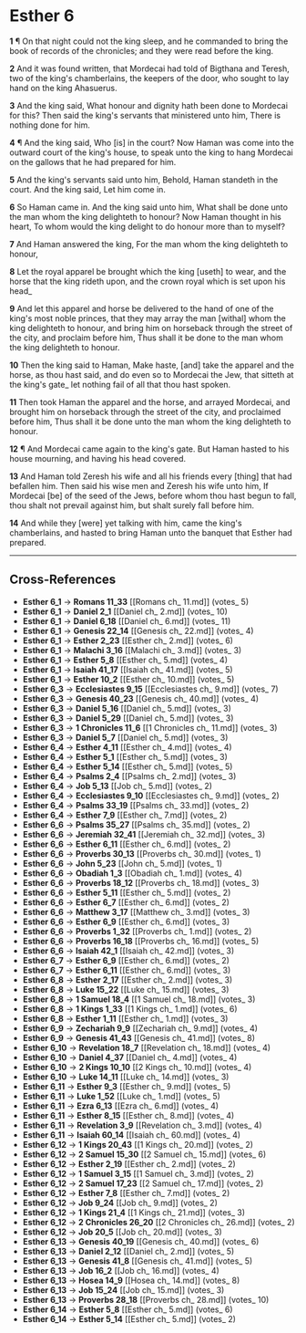 # Esther 6

**1** ¶ On that night could not the king sleep, and he commanded to bring the book of records of the chronicles; and they were read before the king.

**2** And it was found written, that Mordecai had told of Bigthana and Teresh, two of the king's chamberlains, the keepers of the door, who sought to lay hand on the king Ahasuerus.

**3** And the king said, What honour and dignity hath been done to Mordecai for this? Then said the king's servants that ministered unto him, There is nothing done for him.

**4** ¶ And the king said, Who [is] in the court? Now Haman was come into the outward court of the king's house, to speak unto the king to hang Mordecai on the gallows that he had prepared for him.

**5** And the king's servants said unto him, Behold, Haman standeth in the court. And the king said, Let him come in.

**6** So Haman came in. And the king said unto him, What shall be done unto the man whom the king delighteth to honour? Now Haman thought in his heart, To whom would the king delight to do honour more than to myself?

**7** And Haman answered the king, For the man whom the king delighteth to honour,

**8** Let the royal apparel be brought which the king [useth] to wear, and the horse that the king rideth upon, and the crown royal which is set upon his head_

**9** And let this apparel and horse be delivered to the hand of one of the king's most noble princes, that they may array the man [withal] whom the king delighteth to honour, and bring him on horseback through the street of the city, and proclaim before him, Thus shall it be done to the man whom the king delighteth to honour.

**10** Then the king said to Haman, Make haste, [and] take the apparel and the horse, as thou hast said, and do even so to Mordecai the Jew, that sitteth at the king's gate_ let nothing fail of all that thou hast spoken.

**11** Then took Haman the apparel and the horse, and arrayed Mordecai, and brought him on horseback through the street of the city, and proclaimed before him, Thus shall it be done unto the man whom the king delighteth to honour.

**12** ¶ And Mordecai came again to the king's gate. But Haman hasted to his house mourning, and having his head covered.

**13** And Haman told Zeresh his wife and all his friends every [thing] that had befallen him. Then said his wise men and Zeresh his wife unto him, If Mordecai [be] of the seed of the Jews, before whom thou hast begun to fall, thou shalt not prevail against him, but shalt surely fall before him.

**14** And while they [were] yet talking with him, came the king's chamberlains, and hasted to bring Haman unto the banquet that Esther had prepared.

---

## Cross-References

- **Esther 6_1** → **Romans 11_33** [[Romans ch_ 11.md]] (votes_ 5)
- **Esther 6_1** → **Daniel 2_1** [[Daniel ch_ 2.md]] (votes_ 10)
- **Esther 6_1** → **Daniel 6_18** [[Daniel ch_ 6.md]] (votes_ 11)
- **Esther 6_1** → **Genesis 22_14** [[Genesis ch_ 22.md]] (votes_ 4)
- **Esther 6_1** → **Esther 2_23** [[Esther ch_ 2.md]] (votes_ 6)
- **Esther 6_1** → **Malachi 3_16** [[Malachi ch_ 3.md]] (votes_ 3)
- **Esther 6_1** → **Esther 5_8** [[Esther ch_ 5.md]] (votes_ 4)
- **Esther 6_1** → **Isaiah 41_17** [[Isaiah ch_ 41.md]] (votes_ 5)
- **Esther 6_1** → **Esther 10_2** [[Esther ch_ 10.md]] (votes_ 5)
- **Esther 6_3** → **Ecclesiastes 9_15** [[Ecclesiastes ch_ 9.md]] (votes_ 7)
- **Esther 6_3** → **Genesis 40_23** [[Genesis ch_ 40.md]] (votes_ 4)
- **Esther 6_3** → **Daniel 5_16** [[Daniel ch_ 5.md]] (votes_ 3)
- **Esther 6_3** → **Daniel 5_29** [[Daniel ch_ 5.md]] (votes_ 3)
- **Esther 6_3** → **1 Chronicles 11_6** [[1 Chronicles ch_ 11.md]] (votes_ 3)
- **Esther 6_3** → **Daniel 5_7** [[Daniel ch_ 5.md]] (votes_ 3)
- **Esther 6_4** → **Esther 4_11** [[Esther ch_ 4.md]] (votes_ 4)
- **Esther 6_4** → **Esther 5_1** [[Esther ch_ 5.md]] (votes_ 3)
- **Esther 6_4** → **Esther 5_14** [[Esther ch_ 5.md]] (votes_ 5)
- **Esther 6_4** → **Psalms 2_4** [[Psalms ch_ 2.md]] (votes_ 3)
- **Esther 6_4** → **Job 5_13** [[Job ch_ 5.md]] (votes_ 2)
- **Esther 6_4** → **Ecclesiastes 9_10** [[Ecclesiastes ch_ 9.md]] (votes_ 2)
- **Esther 6_4** → **Psalms 33_19** [[Psalms ch_ 33.md]] (votes_ 2)
- **Esther 6_4** → **Esther 7_9** [[Esther ch_ 7.md]] (votes_ 2)
- **Esther 6_6** → **Psalms 35_27** [[Psalms ch_ 35.md]] (votes_ 2)
- **Esther 6_6** → **Jeremiah 32_41** [[Jeremiah ch_ 32.md]] (votes_ 3)
- **Esther 6_6** → **Esther 6_11** [[Esther ch_ 6.md]] (votes_ 2)
- **Esther 6_6** → **Proverbs 30_13** [[Proverbs ch_ 30.md]] (votes_ 1)
- **Esther 6_6** → **John 5_23** [[John ch_ 5.md]] (votes_ 1)
- **Esther 6_6** → **Obadiah 1_3** [[Obadiah ch_ 1.md]] (votes_ 4)
- **Esther 6_6** → **Proverbs 18_12** [[Proverbs ch_ 18.md]] (votes_ 3)
- **Esther 6_6** → **Esther 5_11** [[Esther ch_ 5.md]] (votes_ 2)
- **Esther 6_6** → **Esther 6_7** [[Esther ch_ 6.md]] (votes_ 2)
- **Esther 6_6** → **Matthew 3_17** [[Matthew ch_ 3.md]] (votes_ 3)
- **Esther 6_6** → **Esther 6_9** [[Esther ch_ 6.md]] (votes_ 3)
- **Esther 6_6** → **Proverbs 1_32** [[Proverbs ch_ 1.md]] (votes_ 2)
- **Esther 6_6** → **Proverbs 16_18** [[Proverbs ch_ 16.md]] (votes_ 5)
- **Esther 6_6** → **Isaiah 42_1** [[Isaiah ch_ 42.md]] (votes_ 3)
- **Esther 6_7** → **Esther 6_9** [[Esther ch_ 6.md]] (votes_ 2)
- **Esther 6_7** → **Esther 6_11** [[Esther ch_ 6.md]] (votes_ 3)
- **Esther 6_8** → **Esther 2_17** [[Esther ch_ 2.md]] (votes_ 3)
- **Esther 6_8** → **Luke 15_22** [[Luke ch_ 15.md]] (votes_ 3)
- **Esther 6_8** → **1 Samuel 18_4** [[1 Samuel ch_ 18.md]] (votes_ 3)
- **Esther 6_8** → **1 Kings 1_33** [[1 Kings ch_ 1.md]] (votes_ 6)
- **Esther 6_8** → **Esther 1_11** [[Esther ch_ 1.md]] (votes_ 3)
- **Esther 6_9** → **Zechariah 9_9** [[Zechariah ch_ 9.md]] (votes_ 4)
- **Esther 6_9** → **Genesis 41_43** [[Genesis ch_ 41.md]] (votes_ 8)
- **Esther 6_10** → **Revelation 18_7** [[Revelation ch_ 18.md]] (votes_ 4)
- **Esther 6_10** → **Daniel 4_37** [[Daniel ch_ 4.md]] (votes_ 4)
- **Esther 6_10** → **2 Kings 10_10** [[2 Kings ch_ 10.md]] (votes_ 4)
- **Esther 6_10** → **Luke 14_11** [[Luke ch_ 14.md]] (votes_ 3)
- **Esther 6_11** → **Esther 9_3** [[Esther ch_ 9.md]] (votes_ 5)
- **Esther 6_11** → **Luke 1_52** [[Luke ch_ 1.md]] (votes_ 5)
- **Esther 6_11** → **Ezra 6_13** [[Ezra ch_ 6.md]] (votes_ 4)
- **Esther 6_11** → **Esther 8_15** [[Esther ch_ 8.md]] (votes_ 4)
- **Esther 6_11** → **Revelation 3_9** [[Revelation ch_ 3.md]] (votes_ 4)
- **Esther 6_11** → **Isaiah 60_14** [[Isaiah ch_ 60.md]] (votes_ 4)
- **Esther 6_12** → **1 Kings 20_43** [[1 Kings ch_ 20.md]] (votes_ 2)
- **Esther 6_12** → **2 Samuel 15_30** [[2 Samuel ch_ 15.md]] (votes_ 6)
- **Esther 6_12** → **Esther 2_19** [[Esther ch_ 2.md]] (votes_ 2)
- **Esther 6_12** → **1 Samuel 3_15** [[1 Samuel ch_ 3.md]] (votes_ 2)
- **Esther 6_12** → **2 Samuel 17_23** [[2 Samuel ch_ 17.md]] (votes_ 2)
- **Esther 6_12** → **Esther 7_8** [[Esther ch_ 7.md]] (votes_ 2)
- **Esther 6_12** → **Job 9_24** [[Job ch_ 9.md]] (votes_ 2)
- **Esther 6_12** → **1 Kings 21_4** [[1 Kings ch_ 21.md]] (votes_ 3)
- **Esther 6_12** → **2 Chronicles 26_20** [[2 Chronicles ch_ 26.md]] (votes_ 2)
- **Esther 6_12** → **Job 20_5** [[Job ch_ 20.md]] (votes_ 3)
- **Esther 6_13** → **Genesis 40_19** [[Genesis ch_ 40.md]] (votes_ 6)
- **Esther 6_13** → **Daniel 2_12** [[Daniel ch_ 2.md]] (votes_ 5)
- **Esther 6_13** → **Genesis 41_8** [[Genesis ch_ 41.md]] (votes_ 5)
- **Esther 6_13** → **Job 16_2** [[Job ch_ 16.md]] (votes_ 4)
- **Esther 6_13** → **Hosea 14_9** [[Hosea ch_ 14.md]] (votes_ 8)
- **Esther 6_13** → **Job 15_24** [[Job ch_ 15.md]] (votes_ 3)
- **Esther 6_13** → **Proverbs 28_18** [[Proverbs ch_ 28.md]] (votes_ 10)
- **Esther 6_14** → **Esther 5_8** [[Esther ch_ 5.md]] (votes_ 6)
- **Esther 6_14** → **Esther 5_14** [[Esther ch_ 5.md]] (votes_ 2)

